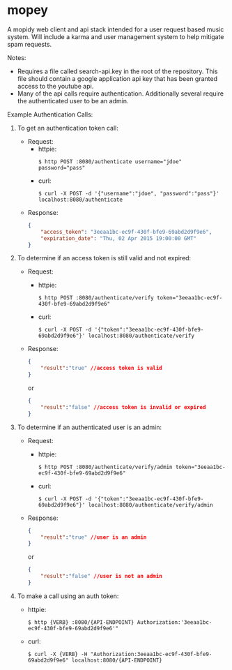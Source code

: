 # mopey
A mopidy web client and api stack intended for a user request based music system. Will include a karma and user management system to help mitigate spam requests.

Notes:
- Requires a file called search-api.key in the root of the repository. This file should contain a google application api key that has been granted access to the youtube api.
- Many of the api calls require authentication. Additionally several require the authenticated user to be an admin.



Example Authentication Calls:
1. To get an authentication token call:
    - Request:
        - httpie:
            ```shell
            $ http POST :8080/authenticate username="jdoe" password="pass"
            ```
        - curl:
            ```shell
            $ curl -X POST -d '{"username":"jdoe", "password":"pass"}' localhost:8080/authenticate
            ```
    - Response:
        ```json
        {
            "access_token": "3eeaa1bc-ec9f-430f-bfe9-69abd2d9f9e6",
            "expiration_date": "Thu, 02 Apr 2015 19:00:00 GMT"
        }
        ```
        
2. To determine if an access token is still valid and not expired:
    - Request:
        - httpie:
            ```shell
            $ http POST :8080/authenticate/verify token="3eeaa1bc-ec9f-430f-bfe9-69abd2d9f9e6"
            ```
        - curl:
            ```shell
            $ curl -X POST -d '{"token":"3eeaa1bc-ec9f-430f-bfe9-69abd2d9f9e6"}' localhost:8080/authenticate/verify
            ```
    - Response:
        ```json
        {
            "result":"true" //access token is valid
        }
        ```
        or

        ```json
        {
            "result":"false" //access token is invalid or expired
        }
        ```
3. To determine if an authenticated user is an admin:
    - Request:
        - httpie:
            ```shell
            $ http POST :8080/authenticate/verify/admin token="3eeaa1bc-ec9f-430f-bfe9-69abd2d9f9e6"
            ```
        - curl:
            ```shell
            $ curl -X POST -d '{"token":"3eeaa1bc-ec9f-430f-bfe9-69abd2d9f9e6"}' localhost:8080/authenticate/verify/admin
            ```
    - Response:
        ```json
        {
            "result":"true" //user is an admin
        }
        ```
        or

        ```json
        {
            "result":"false" //user is not an admin
        }
        ```
4. To make a call using an auth token:
    - httpie:
        ```shell
        $ http {VERB} :8080/{API-ENDPOINT} Authorization:'3eeaa1bc-ec9f-430f-bfe9-69abd2d9f9e6'"
        ```
    - curl:
        ```shell
        $ curl -X {VERB} -H "Authorization:3eeaa1bc-ec9f-430f-bfe9-69abd2d9f9e6" localhost:8080/{API-ENDPOINT} 
        ```

